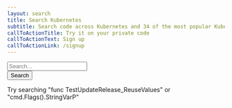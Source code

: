 ```yaml
---
layout: search
title: Search Kubernetes
subtitle: Search code across Kubernetes and 34 of the most popular Kubernetes repos
callToActionTitle: Try it on your private code
callToActionText: Sign up
callToActionLink: /signup
---
```


<form class="cf search-form">
    <div class="search-input">
        <input type="text" name="search" id="search_box" placeholder="Search..." />
        <div class="filters">
            <div class="whole-word filter-icon" id="whole-word"><div class="inner-icon"></div></div>
            <div class="case-sensitive filter-icon" id="case-sensitive"><div class="inner-icon"></div></div>
            <div class="regex filter-icon" id="regex"><div class="inner-icon"></div></div>
        </div>
    </div>
    <input type="submit" value="Search" id="search_submit" />
    <input type="hidden" id="navigation" name="submit" value="" />
</form>
<span class="search-help">Try searching &quot;<a onclick="javascript:set('func TestUpdateRelease_ReuseValues');">func TestUpdateRelease_ReuseValues</a>&quot; or &quot;<a onclick="javascript:set('cmd.Flags().StringVarP');">cmd.Flags().StringVarP</a>&quot;</span>

<script type="text/javascript">
var set = function(str) {
    document.getElementById("search_box").value = str;
    search.pattern = str;
    updateNav();
    return false; 
};
var handleCheck = function(e, el) {
    var set = null;
    if(this.className.indexOf('checked') === -1) {
        this.className += ' checked';
        set = true;
    } else {
        this.className = this.className.replace('checked', '');
        set = false;
    }
    if(this.id === "whole-word") {
        search.isWordMatch = set;
    }
    if(this.id === "case-sensitive") {
        search.isCaseSensitive = set;
    }
    if(this.id === "regex") {
        search.isRegExp = set;
    }
    updateNav();
};

document.getElementById('whole-word').addEventListener('click', handleCheck);
document.getElementById('case-sensitive').addEventListener('click', handleCheck);
document.getElementById('regex').addEventListener('click', handleCheck);

var search = {
    pattern: null,
    repositories: [
        "github.com/kubernetes/kubernetes",
        "github.com/kubernetes/helm",
        "github.com/kubernetes/kops",
        "github.com/kubernetes/kube-aggregator",
        "github.com/kubernetes/apimachinery",
        "github.com/kubernetes/autoscaler",
        "github.com/kubernetes/heapster",
        "github.com/kubernetes/kube-state-metrics",
        "github.com/kubernetes/perf-tests",
        "github.com/kubernetes/dns",
        "github.com/kubernetes/gengo",
        "github.com/kubernetes/frakti",
        "github.com/kubernetes/git-sync",
        "github.com/kubernetes/kubectl",
        "github.com/kubernetes/metrics",
        "github.com/coreos/etcd",
        "github.com/kubernetes/client-go",
        "github.com/coreos/tectonic-installer",
        "github.com/coreos/prometheus-operator",
        "github.com/coreos/matchbox",
        "github.com/coreos/mantle",
        "github.com/coreos/flannel",
        "github.com/coreos/clair",
        "github.com/coreos/dex",
        "github.com/coreos/etcd-operator",
        "github.com/Mirantis/k8s-externalipcontroller",
        "github.com/sapcc/kube-parrot",
        "github.com/apprenda/kismatic",
        "github.com/coreos/tectonic-installer",
        "github.com/ElasticBox/elastickube",
        "github.com/rancher/rancher-cloud-controller-manager",
        "github.com/deis/steward"
    ]
};

document.getElementById('search_box').onkeyup = function() {
    search.pattern = this.value;
    updateNav();
    return false; 
}

var updateNav = function() {
    document.getElementById('navigation').value = `?search=${JSON.stringify(search)}`;
}

</script>